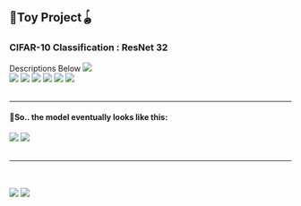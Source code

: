 <h2>🧸Toy Project🪀</h2>
<h3>CIFAR-10 Classification :  ResNet 32</h3>
Descriptions Below
<img src="https://github.com/JunyuPark1112/ML/assets/57251922/7f20f7c6-db03-448f-b9f7-59533ce84725"> <br>
<img src="https://github.com/JunyuPark1112/ML/assets/57251922/9f3241be-0643-475b-bca2-540dd9807248">
<img src="https://github.com/JunyuPark1112/ML/assets/57251922/de4d0e0c-4b56-49c3-b70b-ff74eeba61eb">
<img src="https://github.com/JunyuPark1112/ML/assets/57251922/cfa8b62b-732f-4787-b6a7-d84e4b8d0a25">
<img src="https://github.com/JunyuPark1112/ML/assets/57251922/9085375d-fd11-4bc1-9067-ebaa5cf7d0f0">
<img src="https://github.com/JunyuPark1112/ML/assets/57251922/9980e406-e64b-4ea2-a471-ee62b56da07d">
<img src="https://github.com/JunyuPark1112/ML/assets/57251922/26c2acad-ac25-43d3-8358-56ddd395c44a"><br><br><hr height ="2px">
<h4>📌So.. the model eventually looks like this: </h4>
<img src="https://github.com/JunyuPark1112/ML/assets/57251922/8273eec7-1195-4a1d-b691-66cbe4f3842a">
<img src="https://github.com/JunyuPark1112/ML/assets/57251922/cbaa9415-6133-4645-86bc-7925fa77ca49"><br><br><hr height ="2px"><br><br>
<img src="https://github.com/JunyuPark1112/ML/assets/57251922/454c8477-c42c-4b70-b27a-f21d51591d2d">
<img src="https://github.com/JunyuPark1112/ML/assets/57251922/0b7e70a7-da88-48ab-8fd7-9ae9d692806c">
